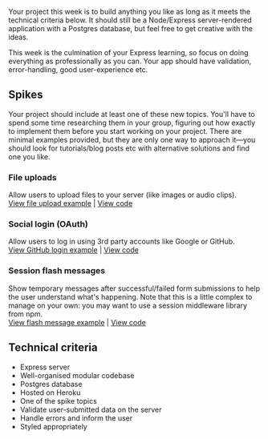 Your project this week is to build anything you like as long as it meets the technical criteria below. It should still be a Node/Express server-rendered application with a Postgres database, but feel free to get creative with the ideas.

This week is the culmination of your Express learning, so focus on doing everything as professionally as you can. Your app should have validation, error-handling, good user-experience etc.

## Spikes

Your project should include at least one of these new topics. You'll have to spend some time researching them in your group, figuring out how exactly to implement them before you start working on your project. There are minimal examples provided, but they are only one way to approach it—you should look for tutorials/blog posts etc with alternative solutions and find one you like.

### File uploads

Allow users to upload files to your server (like images or audio clips).  
 [View file upload example](https://express-file-upload-example.glitch.me) | [View code](https://glitch.com/edit/#!/express-file-upload-example)

### Social login (OAuth)

Allow users to log in using 3rd party accounts like Google or GitHub.  
 [View GitHub login example](https://express-oauth-example.glitch.me) | [View code](https://glitch.com/edit/#!/express-oauth-example)

### Session flash messages

Show temporary messages after successful/failed form submissions to help the user understand what's happening. Note that this is a little complex to manage on your own: you may want to use a session middleware library from npm.  
 [View flash message example](https://express-flash-message-example.glitch.me) | [View code](https://glitch.com/edit/#!/express-flash-message-example)

## Technical criteria

- Express server
- Well-organised modular codebase
- Postgres database
- Hosted on Heroku
- One of the spike topics
- Validate user-submitted data on the server
- Handle errors and inform the user
- Styled appropriately
